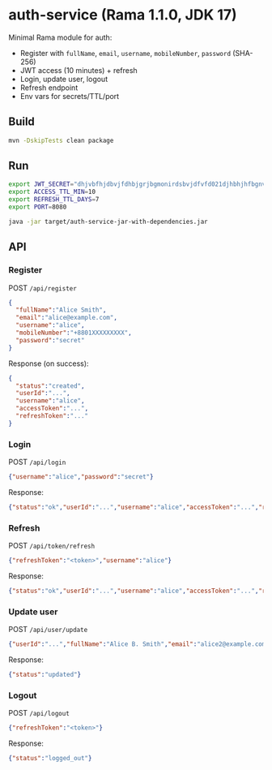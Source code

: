 # auth-service (Rama 1.1.0, JDK 17)

Minimal Rama module for auth:
- Register with `fullName`, `email`, `username`, `mobileNumber`, `password` (SHA-256)
- JWT access (10 minutes) + refresh
- Login, update user, logout
- Refresh endpoint
- Env vars for secrets/TTL/port

## Build
```bash
mvn -DskipTests clean package
```

## Run
```bash
export JWT_SECRET="dhjvbfhjdbvjfdhbjgrjbgmonirdsbvjdfvfd021djhbhjhfbgnvndf001ndjdg"
export ACCESS_TTL_MIN=10
export REFRESH_TTL_DAYS=7
export PORT=8080

java -jar target/auth-service-jar-with-dependencies.jar
```

## API

### Register
POST `/api/register`
```json
{
  "fullName":"Alice Smith",
  "email":"alice@example.com",
  "username":"alice",
  "mobileNumber":"+8801XXXXXXXXX",
  "password":"secret"
}
```
Response (on success):
```json
{
  "status":"created",
  "userId":"...",
  "username":"alice",
  "accessToken":"...",
  "refreshToken":"..."
}
```

### Login
POST `/api/login`
```json
{"username":"alice","password":"secret"}
```
Response:
```json
{"status":"ok","userId":"...","username":"alice","accessToken":"...","refreshToken":"..."}
```

### Refresh
POST `/api/token/refresh`
```json
{"refreshToken":"<token>","username":"alice"}
```
Response:
```json
{"status":"ok","userId":"...","username":"alice","accessToken":"...","refreshToken":"..."}
```

### Update user
POST `/api/user/update`
```json
{"userId":"...","fullName":"Alice B. Smith","email":"alice2@example.com","mobileNumber":"+8801YYYYYYYY"}
```
Response:
```json
{"status":"updated"}
```

### Logout
POST `/api/logout`
```json
{"refreshToken":"<token>"}
```
Response:
```json
{"status":"logged_out"}
```
